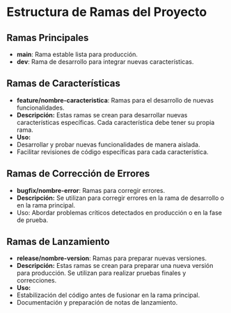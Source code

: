 # Estructura de Ramas del Proyecto

## Ramas Principales

- **main**: Rama estable lista para producción.
- **dev**: Rama de desarrollo para integrar nuevas características.

## Ramas de Características

- **feature/nombre-caracteristica**: Ramas para el desarrollo de nuevas funcionalidades.
- **Descripción:** Estas ramas se crean para desarrollar nuevas características específicas. Cada característica debe tener su propia rama.
- **Uso:**
- Desarrollar y probar nuevas funcionalidades de manera aislada.
- Facilitar revisiones de código específicas para cada característica.

## Ramas de Corrección de Errores

- **bugfix/nombre-error**: Ramas para corregir errores.
- **Descripción:** Se utilizan para corregir errores en la rama de desarrollo o en   la rama principal.
- Uso:
  Abordar problemas críticos detectados en producción o en la fase de prueba.

## Ramas de Lanzamiento

- **release/nombre-version**: Ramas para preparar nuevas versiones.
- **Descripción:** Estas ramas se crean para preparar una nueva versión para producción. Se utilizan para realizar pruebas finales y correcciones.
- **Uso:**
- Estabilización del código antes de fusionar en la rama principal.
- Documentación y preparación de notas de lanzamiento.
